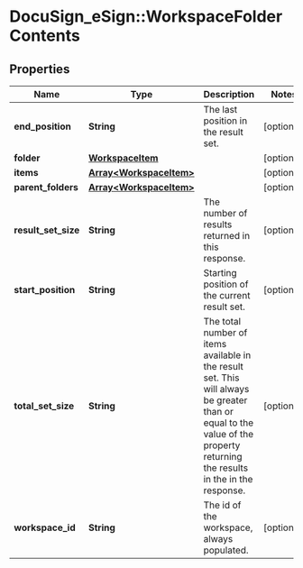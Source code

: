 # DocuSign_eSign::WorkspaceFolderContents

## Properties
Name | Type | Description | Notes
------------ | ------------- | ------------- | -------------
**end_position** | **String** | The last position in the result set.  | [optional] 
**folder** | [**WorkspaceItem**](WorkspaceItem.md) |  | [optional] 
**items** | [**Array&lt;WorkspaceItem&gt;**](WorkspaceItem.md) |  | [optional] 
**parent_folders** | [**Array&lt;WorkspaceItem&gt;**](WorkspaceItem.md) |  | [optional] 
**result_set_size** | **String** | The number of results returned in this response.  | [optional] 
**start_position** | **String** | Starting position of the current result set. | [optional] 
**total_set_size** | **String** | The total number of items available in the result set. This will always be greater than or equal to the value of the property returning the results in the in the response. | [optional] 
**workspace_id** | **String** | The id of the workspace, always populated. | [optional] 


